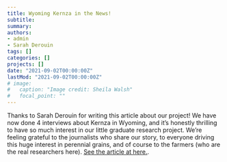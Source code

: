```yaml
---
title: Wyoming Kernza in the News!
subtitle: 
summary: 
authors:
- admin
- Sarah Derouin
tags: []
categories: []
projects: []
date: "2021-09-02T00:00:00Z"
lastMod: "2021-09-02T00:00:00Z"
# image:
#   caption: "Image credit: Sheila Walsh"
#   focal_point: ""
---
```


Thanks to Sarah Derouin for writing this article about our project! We have now done 4 interviews about Kernza 
in Wyoming, and it’s honestly thrilling to have so much interest in our little graduate research project. 
We’re feeling grateful to the journalists who share our story, to everyone driving this huge interest in 
perennial grains, and of course to the farmers (who are the real researchers here). 
[See the article at here.](https://news.mongabay.com/2021/08/scientists-look-to-wheatgrass-to-save-dryland-farming-and-capture-carbon/).